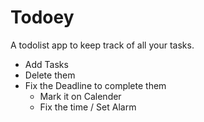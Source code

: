 # Todoey

A todolist app to keep track of all your tasks.

  - Add Tasks
  - Delete them
  - Fix the Deadline to complete them
    - Mark it on Calender
    - Fix the time / Set Alarm
 
 
